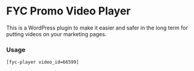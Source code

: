 # FYC Promo Video Player

This is a WordPress plugin to make it easier and safer in the long term for putting videos on your marketing pages.

### Usage

```
[fyc-player video_id=66599]
```
